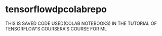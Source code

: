 # tensorflowdpcolabrepo


THIS IS SAVED CODE USED(COLAB NOTEBOOKS) IN THE TUTORIAL OF TENSORFLOW'S COURSERA'S COURSE FOR ML
